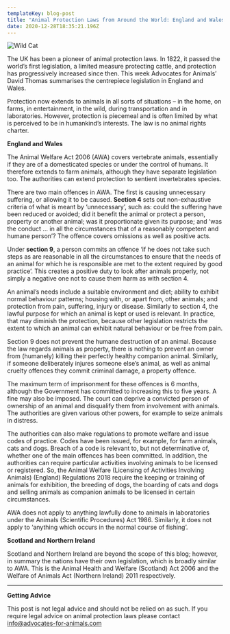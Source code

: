 ```yaml
---
templateKey: blog-post
title: "Animal Protection Laws from Around the World: England and Wales"
date: 2020-12-28T18:35:21.196Z
---
```

![Wild Cat](/img/wildcat.jpg)

The UK has been a pioneer of animal protection laws. In 1822, it passed the world’s first legislation, a limited measure protecting cattle, and protection has progressively increased since then. This week Advocates for Animals’ David Thomas summarises the centrepiece legislation in England and Wales.

Protection now extends to animals in all sorts of situations – in the home, on farms, in entertainment, in the wild, during transportation and in laboratories. However, protection is piecemeal and is often limited by what is perceived to be in humankind’s interests. The law is no animal rights charter.

**England and Wales**

The Animal Welfare Act 2006 (AWA) covers vertebrate animals, essentially if they are of a domesticated species or under the control of humans. It therefore extends to farm animals, although they have separate legislation too. The authorities can extend protection to sentient invertebrates species.

There are two main offences in AWA. The first is causing unnecessary suffering, or allowing it to be caused. **Section 4** sets out non-exhaustive criteria of what is meant by ‘unnecessary’, such as: could the suffering have been reduced or avoided; did it benefit the animal or protect a person, property or another animal; was it proportionate given its purpose; and ‘was the conduct … in all the circumstances that of a reasonably competent and humane person’? The offence covers omissions as well as positive acts.

Under **section 9**, a person commits an offence ‘if he does not take such steps as are reasonable in all the circumstances to ensure that the needs of an animal for which he is responsible are met to the extent required by good practice’. This creates a positive duty to look after animals properly, not simply a negative one not to cause them harm as with section 4.

An animal’s needs include a suitable environment and diet; ability to exhibit normal behaviour patterns; housing with, or apart from, other animals; and protection from pain, suffering, injury or disease. Similarly to section 4, the lawful purpose for which an animal is kept or used is relevant. In practice, that may diminish the protection, because other legislation restricts the extent to which an animal can exhibit natural behaviour or be free from pain.

Section 9 does not prevent the humane destruction of an animal. Because the law regards animals as property, there is nothing to prevent an owner from (humanely) killing their perfectly healthy companion animal. Similarly, if someone deliberately injures someone else’s animal, as well as animal cruelty offences they commit criminal damage, a property offence.

The maximum term of imprisonment for these offences is 6 months, although the Government has committed to increasing this to five years. A fine may also be imposed. The court can deprive a convicted person of ownership of an animal and disqualify them from involvement with animals. The authorities are given various other powers, for example to seize animals in distress.

The authorities can also make regulations to promote welfare and issue codes of practice. Codes have been issued, for example, for farm animals, cats and dogs. Breach of a code is relevant to, but not determinative of, whether one of the main offences has been committed. In addition, the authorities can require particular activities involving animals to be licensed or registered. So, the Animal Welfare (Licensing of Activities Involving Animals) (England) Regulations 2018 require the keeping or training of animals for exhibition, the breeding of dogs, the boarding of cats and dogs and selling animals as companion animals to be licensed in certain circumstances.

AWA does not apply to anything lawfully done to animals in laboratories under the Animals (Scientific Procedures) Act 1986. Similarly, it does not apply to ‘anything which occurs in the normal course of fishing’.

**Scotland and Northern Ireland**

Scotland and Northern Ireland are beyond the scope of this blog; however, in summary the nations have their own legislation, which is broadly similar to AWA. This is the Animal Health and Welfare (Scotland) Act 2006 and the Welfare of Animals Act (Northern Ireland) 2011 respectively.

- - -

**Getting Advice**

This post is not legal advice and should not be relied on as such. If you require legal advice on animal protection laws please contact info@advocates-for-animals.com